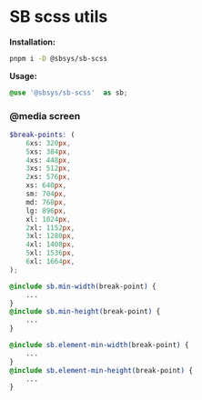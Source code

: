 # SB scss utils

**Installation:**
```bash
pnpm i -D @sbsys/sb-scss
```

**Usage:**
```scss
@use '@sbsys/sb-scss'  as sb;
```

### @media screen

```scss
$break-points: (
    6xs: 320px,
    5xs: 384px,
    4xs: 448px,
    3xs: 512px,
    2xs: 576px,
    xs: 640px,
    sm: 704px,
    md: 768px,
    lg: 896px,
    xl: 1024px,
    2xl: 1152px,
    3xl: 1280px,
    4xl: 1408px,
    5xl: 1536px,
    6xl: 1664px,
);
```

```scss
@include sb.min-width(break-point) {
    ...
}
@include sb.min-height(break-point) {
    ...
}

@include sb.element-min-width(break-point) {
    ...
}
@include sb.element-min-height(break-point) {
    ...
}
```
